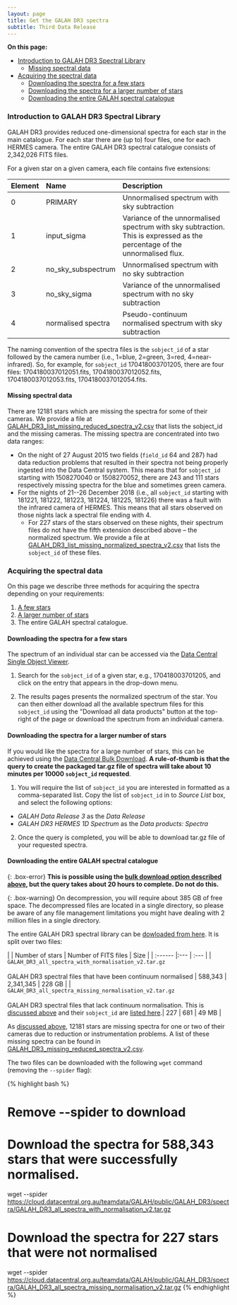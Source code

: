 ```yaml
---
layout: page
title: Get the GALAH DR3 spectra
subtitle: Third Data Release
---
```


**On this page:**
* [Introduction to GALAH DR3 Spectral Library](#introduction-to-galah-dr3-spectral-library)
    - [Missing spectral data](#missing-spectral-data)
* [Acquiring the spectral data](#acquiring-the-spectral-data)
    - [Downloading the spectra for a few stars](#downloading-the-spectra-for-a-few-stars)
    - [Downloading the spectra for a larger number of stars](#downloading-the-spectra-for-a-larger-number-of-stars)
    - [Downloading the entire GALAH spectral catalogue](#downloading-the-entire-galah-spectral-catalogue)

### Introduction to GALAH DR3 Spectral Library

GALAH DR3 provides reduced one-dimensional spectra for each star in the main catalogue. For each star there are (up to) four files, one for each HERMES camera. The entire GALAH DR3 spectral catalogue consists of 2,342,026 FITS files.

For a given star on a given camera, each file contains five extensions:

| Element | Name | Description |
| :------ |:--- | :--- |
| 0 | PRIMARY | Unnormalised spectrum with sky subtraction |
| 1 | input_sigma | Variance of the unnormalised spectrum with sky subtraction. This is expressed as the percentage of the unnormalised flux. |
| 2 | no_sky_subspectrum | Unnormalised spectrum with no sky subtraction |
| 3 | no_sky_sigma | Variance of the unnormalised spectrum with no sky subtraction |
| 4 | normalised spectra | Pseudo-continuum normalised spectrum with sky subtraction |

The naming convention of the spectra files is the `sobject_id` of a star followed by the camera number (i.e., 1=blue, 2=green, 3=red, 4=near-infrared). So, for example, for `sobject_id` 170418003701205, there are four files: 1704180037012051.fits, 1704180037012052.fits, 1704180037012053.fits, 1704180037012054.fits.

#### Missing spectral data

There are 12181 stars which are missing the spectra for some of their cameras. We provide a file at [GALAH_DR3_list_missing_reduced_spectra_v2.csv](https://cloud.datacentral.org.au/teamdata/GALAH/public/GALAH_DR3/spectra/GALAH_DR3_list_missing_reduced_spectra_v2.csv) that lists the sobject_id and the missing cameras. The missing spectra are concentrated into two data ranges:

* On the night of 27 August 2015 two fields (`field_id` 64 and 287) had data reduction problems that resulted in their spectra not being properly ingested into the Data Central system. This means that for `sobject_id` starting with 1508270040 or 1508270052, there are 243 and 111 stars respectively missing spectra for the blue and sometimes green camera.
* For the nights of 21--26 December 2018 (i.e., all `sobject_id` starting with 181221, 181222, 181223, 181224, 181225, 181226) there was a fault with the infrared camera of HERMES. This means that all stars observed on those nights lack a spectral file ending with 4.
    - For 227 stars of the stars observed on these nights, their spectrum files do not have the fifth extension described above – the normalized spectrum. We provide a file at [GALAH_DR3_list_missing_normalized_spectra_v2.csv](https://cloud.datacentral.org.au/teamdata/GALAH/public/GALAH_DR3/spectra/GALAH_DR3_list_missing_normalized_spectra_v2.csv) that lists the `sobject_id` of these files.

### Acquiring the spectral data

On this page we describe three methods for acquiring the spectra depending on your requirements:

1. [A few stars](#downloading-the-spectra-for-a-few-stars)
2. [A larger number of stars](#downloading-the-spectra-for-a-larger-number-of-stars)
3. The entire GALAH spectral catalogue.

#### Downloading the spectra for a few stars

The spectrum of an individual star can be accessed via the [Data Central Single Object Viewer](https://datacentral.org.au/services/sov/).

1. Search for the `sobject_id` of a given star, e.g., 170418003701205, and click on the entry that appears in the drop-down menu.

    <!-- ![Searching for a single star with the Data Central Single Object Viewer.](/dr3/images/sov_step1.png) -->

2. The results pages presents the normalized spectrum of the star. You can then either download all the available spectrum files for this `sobject_id` using the "Download all data products" button at the top-right of the page or download the spectrum from an individual camera.

    <!-- ![Searching for a single star with the Data Central Single Object Viewer.](/dr3/images/sov_step2.png) -->
    <!-- ![Searching for a single star with the Data Central Single Object Viewer.](/dr3/images/sov_step2b.png) -->
    <!-- ![Searching for a single star with the Data Central Single Object Viewer.](/dr3/images/sov_step2a.png) -->

#### Downloading the spectra for a larger number of stars

If you would like the spectra for a large number of stars, this can be achieved using the [Data Central Bulk Download](https://datacentral.org.au/services/download/). **A rule-of-thumb is that the query to create the packaged tar.gz file of spectra will take about 10 minutes per 10000 `sobject_id` requested**.

1. You will require the list of `sobject_id` you are interested in formatted as a comma-separated list. Copy the list of `sobject_id` in to *Source List* box, and select the following options:
* *GALAH Data Release 3* as the *Data Release*
* *GALAH DR3 HERMES 1D Spectrum* as the *Data products: Spectra*

2. Once the query is completed, you will be able to download tar.gz file of your requested spectra.

#### Downloading the entire GALAH spectral catalogue

{: .box-error}
**This is possible using the [bulk download option described above](#downloading-the-spectra-for-a-larger-number-of-stars), but the query takes about 20 hours to complete. Do not do this.**

{: .box-warning}
On decompression, you will require about 385 GB of free space. The decompressed files are located in a single directory, so please be aware of any file management limitations you might have dealing with 2 million files in a single directory.

The entire GALAH DR3 spectral library can be [dowloaded from here](https://cloud.datacentral.org.au/teamdata/GALAH/public/GALAH_DR3/spectra/). It is split over two files:

|  | Number of stars | Number of FITS files | Size |
| :------ |:--- | :--- |
| `GALAH_DR3_all_spectra_with_normalisation_v2.tar.gz`<br/><br/>GALAH DR3 spectral files that have been continuum normalised | 588,343 | 2,341,345 | 228 GB |
| `GALAH_DR3_all_spectra_missing_normalisation_v2.tar.gz`<br/><br/>GALAH DR3 spectral files that lack continuum normalisation. This is [discussed above](#missing-spectral-data) and their `sobject_id` are [listed here](https://cloud.datacentral.org.au/teamdata/GALAH/public/GALAH_DR3/spectra/GALAH_DR3_list_missing_normalized_spectra_v2.csv).| 227 | 681 | 49 MB |

As [discussed above](#missing-spectral-data), 12181 stars are missing spectra for one or two of their cameras due to reduction or instrumentation problems. A list of these missing spectra can be found in [GALAH_DR3_missing_reduced_spectra_v2.csv](https://cloud.datacentral.org.au/teamdata/GALAH/public/GALAH_DR3/spectra/GALAH_DR3_missing_reduced_spectra_v2.csv).

The two files can be downloaded with the following `wget` command (removing the `--spider` flag):

{% highlight bash %}
  # Remove --spider to download
  # Download the spectra for 588,343 stars that were successfully normalised.
  wget --spider https://cloud.datacentral.org.au/teamdata/GALAH/public/GALAH_DR3/spectra/GALAH_DR3_all_spectra_with_normalisation_v2.tar.gz
  # Download the spectra for 227 stars that were not normalised
  wget --spider https://cloud.datacentral.org.au/teamdata/GALAH/public/GALAH_DR3/spectra/GALAH_DR3_all_spectra_missing_normalisation_v2.tar.gz
{% endhighlight %}
